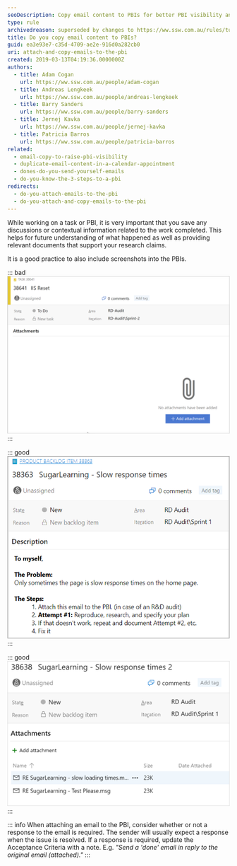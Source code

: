 ```yaml
---
seoDescription: Copy email content to PBIs for better PBI visibility and easier future reference.
type: rule
archivedreason: superseded by changes to https://ww.ssw.com.au/rules/turn-emails-into-pbis
title: Do you copy email content to PBIs?
guid: ea3e93e7-c35d-4709-ae2e-916d0a282cb0
uri: attach-and-copy-emails-to-the-pbi
created: 2019-03-13T04:19:36.0000000Z
authors:
  - title: Adam Cogan
    url: https://ww.ssw.com.au/people/adam-cogan
  - title: Andreas Lengkeek
    url: https://ww.ssw.com.au/people/andreas-lengkeek
  - title: Barry Sanders
    url: https://ww.ssw.com.au/people/barry-sanders
  - title: Jernej Kavka
    url: https://ww.ssw.com.au/people/jernej-kavka
  - title: Patricia Barros
    url: https://ww.ssw.com.au/people/patricia-barros
related:
  - email-copy-to-raise-pbi-visibility
  - duplicate-email-content-in-a-calendar-appointment
  - dones-do-you-send-yourself-emails
  - do-you-know-the-3-steps-to-a-pbi
redirects:
  - do-you-attach-emails-to-the-pbi
  - do-you-attach-and-copy-emails-to-the-pbi
---
```


While working on a task or PBI, it is very important that you save any discussions or contextual information related to the work completed. This helps for future understanding of what happened as well as providing relevant documents that support your research claims.

It is a good practice to also include screenshots into the PBIs.

<!--endintro-->

::: bad  
![Figure: Bad example - An important task is missing context](no-email-attached.png)  
:::

::: good  
![Figure: Good example - Email is copied to the description](email-in-the-description.png)  
:::

::: good  
![Figure: Good example - Related emails are attached to the PBI](email-attached-to-the-pbi.png)  
:::

::: info
When attaching an email to the PBI, consider whether or not a response to the email is required. The sender will usually expect a response when the issue is resolved. If a response is required, update the Acceptance Criteria with a note. E.g. _"Send a 'done' email in reply to the original email (attached)."_
:::
